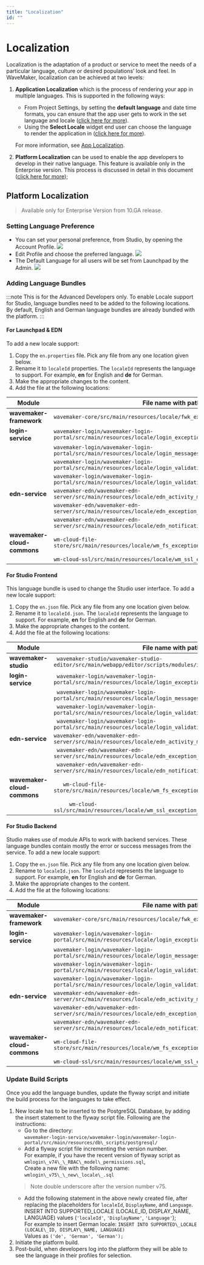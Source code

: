 ```yaml
---
title: "Localization"
id: ""
---
```

# Localization

Localization is the adaptation of a product or service to meet the needs of a particular language, culture or desired populations’ look and feel. In WaveMaker, localization can be achieved at two levels:

1. **Application Localization** which is the process of rendering your app in multiple languages. This is supported in the following ways:
    
    - From Project Settings, by setting the **default language** and date time formats, you can ensure that the app user gets to work in the set language and locale ([click here for more](/learn/how-tos/setting-language-date-format/)).
    - Using the **Select Locale** widget end user can choose the language to render the application in ([click here for more](/learn/app-development/widgets/form-widgets/select-locale-usage/)).
    
    For more information, see [App Localization](/learn/how-tos/localization-wavemaker-apps/).

2. **Platform Localization** can be used to enable the app developers to develop in their native language. This feature is available only in the Enterprise version. This process is discussed in detail in this document ([click here for more](#platform_locale));

## Platform Localization

> Available only for Enterprise Version from 10.GA release.

### Setting Language Preference

- You can set your personal preference, from Studio, by opening the Account Profile. [![](../assets/locale_profile.png)](../assets/locale_profile.png)
- Edit Profile and choose the preferred language. [![](../assets/locale_profile_edit.png)](../assets/locale_profile_edit.png)
- The Default Language for all users will be set from Launchpad by the Admin. [![](../assets/locale_default.png)](../assets/locale_default.png)

### Adding Language Bundles

:::note
This is for the Advanced Developers only. To enable Locale support for Studio, language bundles need to be added to the following locations. By default, English and German language bundles are already bundled with the platform.
:::

#### For Launchpad & EDN 

To add a new locale support:
1. Copy the `en.properties` file. Pick any file from any one location given below.
2. Rename it to `localeId` properties. The `localeId` represents the language to support. For example, **en** for English and **de** for German.
3. Make the appropriate changes to the content.
4. Add the file at the following locations:

| Module | File name with path |
| --- | --- |
| **wavemaker-framework** | `wavemaker-core/src/main/resources/locale/fwk_exception_messages_.properties` |
| **login-service** |`wavemaker-login/wavemaker-login-portal/src/main/resources/locale/login_exception_messages_.properties` |
||`wavemaker-login/wavemaker-login-portal/src/main/resources/locale/login_messages_.properties` |  	
||`wavemaker-login/wavemaker-login-portal/src/main/resources/locale/login_validation_error_messages_.properties`
|| 	`wavemaker-login/wavemaker-login-portal/src/main/resources/locale/login_validation_messages_.properties`|
| **edn-service** | `wavemaker-edn/wavemaker-edn-server/src/main/resources/locale/edn_activity_messages_.properties`|
|| 	`wavemaker-edn/wavemaker-edn-server/src/main/resources/locale/edn_exception_messages_.properties` |
|| 	`wavemaker-edn/wavemaker-edn-server/src/main/resources/locale/edn_notification_messages_.properties` |
| **wavemaker-cloud-commons** | `wm-cloud-file-store/src/main/resources/locale/wm_fs_exception_messages_.properties`|
|| 	`wm-cloud-ssl/src/main/resources/locale/wm_ssl_exception_messages_.properties` |

        
#### For Studio Frontend
This language bundle is used to change the Studio user interface. To add a new locale support:
1. Copy the `en.json` file. Pick any file from any one location given below.
2. Rename  it to `localeId.json`. The `localeId` represents the language to support. For example, **en** for English and **de** for German.
3. Make the appropriate changes to the content.
4. Add the file at the following locations:

| Module | File name with path |
| --- | --- |
| **wavemaker-studio** | ` wavemaker-studio/wavemaker-studio-editor/src/main/webapp/editor/scripts/modules/i18n/messages` |
| **login-service** | ` wavemaker-login/wavemaker-login-portal/src/main/resources/locale/login_exception_messages_.properties` |
||` wavemaker-login/wavemaker-login-portal/src/main/resources/locale/login_messages_.properties`|
||`	wavemaker-login/wavemaker-login-portal/src/main/resources/locale/login_validation_error_messages_.properties`|
||`	wavemaker-login/wavemaker-login-portal/src/main/resources/locale/login_validation_messages_.properties`|
|**edn-service** | `wavemaker-edn/wavemaker-edn-server/src/main/resources/locale/edn_activity_messages_.properties`|
||`	wavemaker-edn/wavemaker-edn-server/src/main/resources/locale/edn_exception_messages_.properties`|
||`	wavemaker-edn/wavemaker-edn-server/src/main/resources/locale/edn_notification_messages_.properties`|
| **wavemaker-cloud-commons** | ` 	wm-cloud-file-store/src/main/resources/locale/wm_fs_exception_messages_.properties`|
||` 	wm-cloud-ssl/src/main/resources/locale/wm_ssl_exception_messages_.properties`|

        
#### For Studio Backend 
Studio makes use of module APIs to work with backend services. These language bundles contain mostly the error or success messages from the service. To add a new locale support:
1. Copy the `en.json` file. Pick any file from any one location given below.
2. Rename to `localeId.json`. The `localeId` represents the language to support. For example, **en** for English and **de** for German.
3. Make the appropriate changes to the content.
4. Add the file at the following locations:
        
| Module | File name with path |
| --- | --- |
| **wavemaker-framework** | `wavemaker-core/src/main/resources/locale/fwk_exception_messages_.properties` |
| **login-service** | `wavemaker-login/wavemaker-login-portal/src/main/resources/locale/login_exception_messages_.properties`|
||`wavemaker-login/wavemaker-login-portal/src/main/resources/locale/login_messages_.properties`|
||`wavemaker-login/wavemaker-login-portal/src/main/resources/locale/login_validation_error_messages_.properties`|
||`wavemaker-login/wavemaker-login-portal/src/main/resources/locale/login_validation_messages_.properties`|
| **edn-service** | `wavemaker-edn/wavemaker-edn-server/src/main/resources/locale/edn_activity_messages_.properties`|
||`wavemaker-edn/wavemaker-edn-server/src/main/resources/locale/edn_exception_messages_.properties`|
||`wavemaker-edn/wavemaker-edn-server/src/main/resources/locale/edn_notification_messages_.properties`|
| **wavemaker-cloud-commons** | `wm-cloud-file-store/src/main/resources/locale/wm_fs_exception_messages_.properties`|
||`wm-cloud-ssl/src/main/resources/locale/wm_ssl_exception_messages_.properties`|



### Update Build Scripts

Once you add the language bundles, update the flyway script and initiate the build process for the languages to take effect.

1. New locale has to be inserted to the PostgreSQL Database, by adding the insert statement to the flyway script file. Following are the instructions:
    - Go to the directory:   
`wavemaker-login-service/wavemaker-login/wavemaker-login-portal/src/main/resources/db\_scripts/postgresql/`
    - Add a flyway script file incrementing the version number.  
    For example, if you have the recent version of flyway script as 
    `wmlogin\_v74\_\_RBAC\_model\_permissions.sql`,  
    Create a new file with the following name: `wmlogin\_v75\_\_new\_locale\_.sql` 
    > Note double underscore after the version number v75.
    - Add the following statement in the above newly created file, after replacing the placeholders for `localeId`, `DisplayName`, and `Language`.  
    INSERT INTO SUPPORTED\_LOCALE (LOCALE\_ID, DISPLAY\_NAME, LANGUAGE) values (`'localeId'`, `'DisplayName'`, `'Language'`);  
    For example to insert German locale: 
    `INSERT INTO SUPPORTED\_LOCALE (LOCALE\_ID, DISPLAY\_NAME, LANGUAGE)`  
    Values as `('de', 'German', 'German');`
2. Initiate the platform build.
3. Post-build, when developers log into the platform they will be able to see the language in their profiles for selection.
